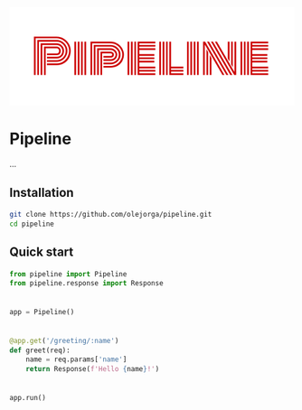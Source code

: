 ![logo](logo.svg)

# Pipeline

...


## Installation

```bash
git clone https://github.com/olejorga/pipeline.git
cd pipeline
```


## Quick start

```python
from pipeline import Pipeline
from pipeline.response import Response


app = Pipeline()


@app.get('/greeting/:name')
def greet(req):
    name = req.params['name']
    return Response(f'Hello {name}!')
  
  
app.run()
```
